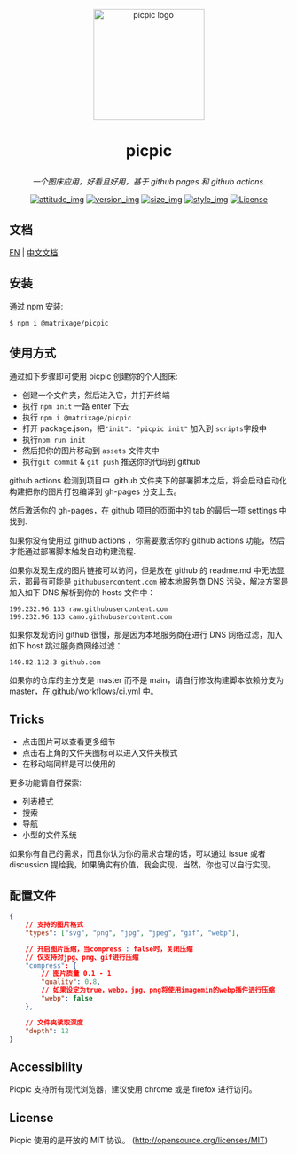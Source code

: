 <p align="center"><a href="#" target="_blank" rel="noopener noreferrer"><img width="200" src="https://matrixage.github.io/img/projects/picpic/logo_picpic_black.png" alt="picpic logo"></a></p>

# <p align="center"> picpic </p>

_<p align="center">一个图床应用，好看且好用，基于 github pages 和 github actions.</p>_

<p align="center">
  <a href="#"><img src="https://img.shields.io/badge/join-welcome-brightgreen.svg" alt="attitude_img"></a>
  <a href="#"><img src="https://img.shields.io/badge/version-1.0-orange.svg" alt="version_img"></a>
  <a href="#"><img src="https://img.shields.io/badge/compres%20size-7k-red.svg" alt="size_img"></a>
  <a href="#"><img src="https://img.shields.io/badge/style-light%20design-yellow.svg" alt="style_img"></a>
  <a href="#"><img src="https://img.shields.io/badge/license-MIT-blue.svg" alt="License"></a>
</p>

## 文档

[EN](https://github.com/MatrixAges/picpic) | [中文文档](https://github.com/MatrixAges/picpic/blob/master/readme_cn.md)

## 安装

通过 npm 安装:

```bash
$ npm i @matrixage/picpic
```

## 使用方式

通过如下步骤即可使用 picpic 创建你的个人图床:

- 创建一个文件夹，然后进入它，并打开终端
- 执行 `npm init` 一路 enter 下去
- 执行 `npm i @matrixage/picpic`
- 打开 package.json，把`"init": "picpic init"` 加入到 `scripts`字段中
- 执行`npm run init`
- 然后把你的图片移动到 `assets` 文件夹中
- 执行`git commit` & `git push` 推送你的代码到 github

github actions 检测到项目中 .github 文件夹下的部署脚本之后，将会启动自动化构建把你的图片打包编译到 gh-pages 分支上去。

然后激活你的 gh-pages，在 github 项目的页面中的 tab 的最后一项 settings 中找到.

如果你没有使用过 github actions ，你需要激活你的 github actions 功能，然后才能通过部署脚本触发自动构建流程.

如果你发现生成的图片链接可以访问，但是放在 github 的 readme.md 中无法显示，那最有可能是 `githubusercontent.com` 被本地服务商 DNS 污染，解决方案是加入如下 DNS 解析到你的 hosts 文件中：

```
199.232.96.133 raw.githubusercontent.com
199.232.96.133 camo.githubusercontent.com
```

如果你发现访问 github 很慢，那是因为本地服务商在进行 DNS 网络过滤，加入如下 host 跳过服务商网络过滤：

```
140.82.112.3 github.com
```

如果你的仓库的主分支是 master 而不是 main，请自行修改构建脚本依赖分支为 master，在.github/workflows/ci.yml 中。

## Tricks

- 点击图片可以查看更多细节
- 点击右上角的文件夹图标可以进入文件夹模式
- 在移动端同样是可以使用的

更多功能请自行探索:

- 列表模式
- 搜索
- 导航
- 小型的文件系统

如果你有自己的需求，而且你认为你的需求合理的话，可以通过 issue 或者 discussion 提给我，如果确实有价值，我会实现，当然，你也可以自行实现。

## 配置文件

```json
{
	// 支持的图片格式
	"types": ["svg", "png", "jpg", "jpeg", "gif", "webp"],

	// 开启图片压缩，当compress : false时，关闭压缩
	// 仅支持对jpg、png、gif进行压缩
	"compress": {
		// 图片质量 0.1 - 1
		"quality": 0.8,
		// 如果设定为true，webp，jpg、png将使用imagemin的webp插件进行压缩
		"webp": false
	},

	// 文件夹读取深度
	"depth": 12
}
```

## Accessibility

Picpic 支持所有现代浏览器，建议使用 chrome 或是 firefox 进行访问。

## License

Picpic 使用的是开放的 MIT 协议。 (http://opensource.org/licenses/MIT)
